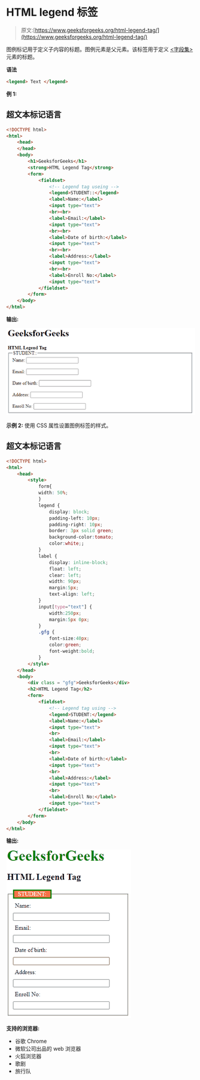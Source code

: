 # HTML legend 标签

> 原文:[https://www.geeksforgeeks.org/html-legend-tag/](https://www.geeksforgeeks.org/html-legend-tag/)

图例标记用于定义子内容的标题。图例元素是父元素。该标签用于定义 [<字段集>](https://www.geeksforgeeks.org/html5-fieldset-tag/) 元素的标题。

**语法**

```html
<legend> Text </legend>
```

**例 1:**

## 超文本标记语言

```html
<!DOCTYPE html>
<html>
    <head>
    </head>
    <body>
        <h1>GeeksforGeeks</h1>
        <strong>HTML Legend Tag</strong>
        <form>
            <fieldset>
                <!-- Legend tag useing -->
                <legend>STUDENT::</legend>
                <label>Name:</label>
                <input type="text">
                <br><br>
                <label>Email:</label>
                <input type="text">
                <br><br>
                <label>Date of birth:</label>
                <input type="text">
                <br><br>
                <label>Address:</label>
                <input type="text">
                <br><br>
                <label>Enroll No:</label>
                <input type="text">
            </fieldset>
        </form>
    </body>
</html>
```

**输出:**

![](img/69846535c61f814baeaf893db1d1fc17.png)

**示例 2:** 使用 CSS 属性设置图例标签的样式。

## 超文本标记语言

```html
<!DOCTYPE html>
<html>
    <head>
        <style>
            form{
            width: 50%;
            }
            legend { 
                display: block;
                padding-left: 10px;
                padding-right: 10px;
                border: 3px solid green;
                background-color:tomato;
                color:white;;
            }
            label {
                display: inline-block;
                float: left;
                clear: left;
                width: 90px;
                margin:5px;
                text-align: left;
            }
            input[type="text"] {
                width:250px;
                margin:5px 0px;
            }
            .gfg {
                font-size:40px;
                color:green;
                font-weight:bold;
            }
        </style>
    </head>
    <body>
        <div class = "gfg">GeeksforGeeks</div>
        <h2>HTML Legend Tag</h2>
        <form>
            <fieldset>
                <!-- Legend tag using -->
                <legend>STUDENT:</legend>
                <label>Name:</label>
                <input type="text">
                <br>
                <label>Email:</label>
                <input type="text">
                <br>
                <label>Date of birth:</label>
                <input type="text">
                <br>
                <label>Address:</label>
                <input type="text">
                <br>
                <label>Enroll No:</label>
                <input type="text">
            </fieldset>
        </form>
    </body>
</html>
```

**输出:**

![](img/ed8bfe827d0517407538ced643aafa2a.png)

**支持的浏览器:**

*   谷歌 Chrome
*   微软公司出品的 web 浏览器
*   火狐浏览器
*   歌剧
*   旅行队